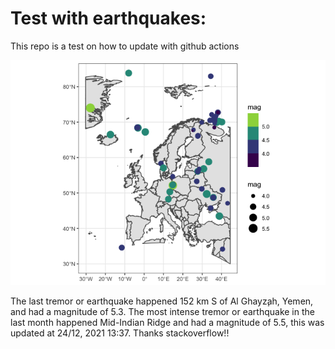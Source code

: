 <!-- README.md is generated from README.Rmd. Please edit that file -->

Test with earthquakes:
======================

This repo is a test on how to update with github actions

![](man/figures/README-unnamed-chunk-2-1.png)

The last tremor or earthquake happened 152 km S of Al Ghayz̧ah, Yemen,
and had a magnitude of 5.3. The most intense tremor or earthquake in the
last month happened Mid-Indian Ridge and had a magnitude of 5.5, this
was updated at 24/12, 2021 13:37. Thanks stackoverflow!!
